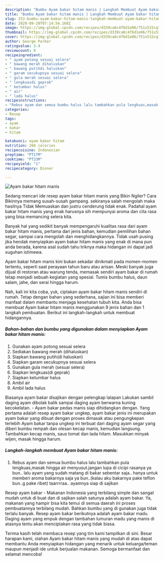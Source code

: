 ```yaml
---
description: "Bumbu Ayam bakar hitam manis | Langkah Membuat Ayam bakar hitam manis Yang Lezat"
title: "Bumbu Ayam bakar hitam manis | Langkah Membuat Ayam bakar hitam manis Yang Lezat"
slug: 253-bumbu-ayam-bakar-hitam-manis-langkah-membuat-ayam-bakar-hitam-manis-yang-lezat
date: 2020-09-20T07:14:54.168Z
image: https://img-global.cpcdn.com/recipes/d339ca6c4f6d1e06/751x532cq70/ayam-bakar-hitam-manis-foto-resep-utama.jpg
thumbnail: https://img-global.cpcdn.com/recipes/d339ca6c4f6d1e06/751x532cq70/ayam-bakar-hitam-manis-foto-resep-utama.jpg
cover: https://img-global.cpcdn.com/recipes/d339ca6c4f6d1e06/751x532cq70/ayam-bakar-hitam-manis-foto-resep-utama.jpg
author: George Parker
ratingvalue: 3.4
reviewcount: 8
recipeingredient:
- " ayam potong sesuai selera"
- " bawang merah dihaluskan"
- " bawang putihdi haluskan"
- " garam secukupnya sesuai selera"
- " gula merah sesuai selera"
- " lengkuasdi geprak"
- " ketumbar halus"
- " air"
- " lada halus"
recipeinstructions:
- "Rebus ayam dan semua bumbu halus lalu tambahkan pula lengkuas,masak hingga air menyusut.jangan lupa di cicipi rasanya ya bun.. lalu ayam yang sudah matang di bakar sebentar saja.. hanya untuk memberi aroma bakarnya saja ya bun..(kalau aku bakarnya pake teflon bun..g pake ribet) taarrrraa.. ayamnya siap di sajikan"
categories:
- Resep
tags:
- ayam
- bakar
- hitam

katakunci: ayam bakar hitam 
nutrition: 268 calories
recipecuisine: Indonesian
preptime: "PT17M"
cooktime: "PT33M"
recipeyield: "1"
recipecategory: Dinner

---
```



![Ayam bakar hitam manis](https://img-global.cpcdn.com/recipes/d339ca6c4f6d1e06/751x532cq70/ayam-bakar-hitam-manis-foto-resep-utama.jpg)

Sedang mencari ide resep ayam bakar hitam manis yang Bikin Ngiler? Cara Bikinnya memang susah-susah gampang. sekiranya salah mengolah maka hasilnya Tidak Memuaskan dan justru cenderung tidak enak. Padahal ayam bakar hitam manis yang enak harusnya sih mempunyai aroma dan cita rasa yang bisa memancing selera kita.

Banyak hal yang sedikit banyak mempengaruhi kualitas rasa dari ayam bakar hitam manis, pertama dari jenis bahan, kemudian pemilihan bahan segar, sampai cara mengolah dan menghidangkannya. Tidak usah pusing jika hendak menyiapkan ayam bakar hitam manis yang enak di mana pun anda berada, karena asal sudah tahu triknya maka hidangan ini dapat jadi suguhan istimewa.

Ayam bakar hitam manis kini bukan sekadar dinikmati pada momen-momen tertentu, seperti saat perayaan tahun baru atau arisan. Meski banyak juga dijual di restoran atau warung tenda, memasak sendiri ayam bakar di rumah tetap menjadi sebuah kegiatan yang spesial. Tumis bumbu halus, daun salam, jahe, dan serai hingga harum.


Nah, kali ini kita coba, yuk, ciptakan ayam bakar hitam manis sendiri di rumah. Tetap dengan bahan yang sederhana, sajian ini bisa memberi manfaat dalam membantu menjaga kesehatan tubuh kita. Anda bisa membuat Ayam bakar hitam manis menggunakan 9 jenis bahan dan 1 langkah pembuatan. Berikut ini langkah-langkah untuk membuat hidangannya.

<!--inarticleads1-->

##### Bahan-bahan dan bumbu yang digunakan dalam menyiapkan Ayam bakar hitam manis:

1. Gunakan  ayam potong sesuai selera
1. Sediakan  bawang merah (dihaluskan)
1. Siapkan  bawang putih(di haluskan)
1. Siapkan  garam secukupnya sesuai selera
1. Gunakan  gula merah (sesuai selera)
1. Siapkan  lengkuas(di geprak)
1. Siapkan  ketumbar halus
1. Ambil  air
1. Ambil  lada halus


Biasanya ayam bakar disajikan dengan pelengkap lalapan Lakukan sambil daging ayam dibolak balik sampai daging ayam berwarna kuning kecokelatan. - Ayam bakar pedas manis siap dihidangkan dengan. Yang pertama adalah resep ayam bakar ungkep, ayam bakar jenis ini merupakan ayam bakar yang dibuat dengan proses dimasak atau pengungkepan terlebih Ayam bakar tanpa ungkep ini terbuat dari daging ayam segar yang diberi bumbu rempah dan olesan kecap manis, kemudian langsung. Tambahkan kecap manis, saus tomat dan lada hitam. Masukkan minyak wijen, masak hingga harum. 

<!--inarticleads2-->

##### Langkah-langkah membuat Ayam bakar hitam manis:

1. Rebus ayam dan semua bumbu halus lalu tambahkan pula lengkuas,masak hingga air menyusut.jangan lupa di cicipi rasanya ya bun.. lalu ayam yang sudah matang di bakar sebentar saja.. hanya untuk memberi aroma bakarnya saja ya bun..(kalau aku bakarnya pake teflon bun..g pake ribet) taarrrraa.. ayamnya siap di sajikan


Resep ayam bakar - Makanan Indonesia yang terbilang simple dan sangat mudah untuk di buat dan di sajikan salah satunya adalah ayam bakar. Ya, makanan yang hampir bisa kita temui di semua daerah ini proses pembuatannya terbilang mudah. Bahkan bumbu yang di gunakan juga tidak terlalu banyak. Resep ayam bakar berikutnya adalah ayam bakar madu. Daging ayam yang empuk dengan tambahan lumuran madu yang manis di atasnya tentu akan menciptakan rasa yang tidak biasa. 

Terima kasih telah membaca resep yang tim kami tampilkan di sini. Besar harapan kami, olahan Ayam bakar hitam manis yang mudah di atas dapat membantu Anda menyiapkan hidangan yang menarik untuk keluarga/teman maupun menjadi ide untuk berjualan makanan. Semoga bermanfaat dan selamat mencoba!
